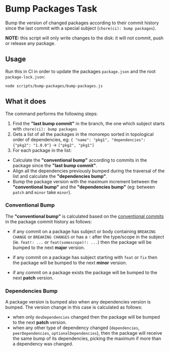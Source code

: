 # Bump Packages Task

Bump the version of changed packages according to their commit history since the last commit with a special subject (`chore(ci): bump packages`).

**NOTE:** this script will only write changes to the disk: it will not commit, push or release any package.

## Usage

Run this in CI in order to update the packages `package.json` and the root `package-lock.json`:

```
node scripts/bump-packages/bump-packages.js
```

## What it does

The command performs the following steps:

1. Find the **"last bump commit"** in the branch, the one which subject starts with `chore(ci): bump packages`
2. Gets a list of all the packages in the monorepo sorted in topological order of dependencies, eg: `{ "name": "pkg1", "dependencies": {"pkg2": "1.0.0"}` -> `["pkg2", "pkg1"]`
3. For each package in the list:

- Calculate the **"conventional bump"** according to commits in the package since the **"last bump commit"**.
- Align all the dependencies previously bumped during the traversal of the list and calculate the **"dependencies bump"**.
- Bump the package version with the maximum increment between the **"conventional bump"** and the **"dependencies bump"** (eg: between `patch` and `minor` take `minor`).

### Conventional Bump

The **"conventional bump"** is calculated based on the [conventional commits](https://www.conventionalcommits.org/en/v1.0.0/) in the package commit history as follows:

- if any commit on a package has subject or body containing `BREAKING CHANGE` or `BREAKING CHANGES` or has a `!` after the type/scope in the subject (ie. `feat!: ...` or `feat(somescope)!: ...`) then the package will be bumped to the next **major** version.

- if any commit on a package has subject starting with `feat` or `fix` then the package will be bumped to the next **minor** version.

- if any commit on a package exists the package will be bumped to the next **patch** version.

### Dependencies Bump

A package version is bumped also when any dependencies version is bumped. The version change in this case is calculated as follows:

- when only `devDependencies` changed then the package will be bumped to the next **patch** version.
- when any other type of dependency changed (`dependencies`, `peerDependencies`, `optionalDependencies`), then the package will receive the same bump of its dependencies, picking the maximum if more than a dependency was changed.
